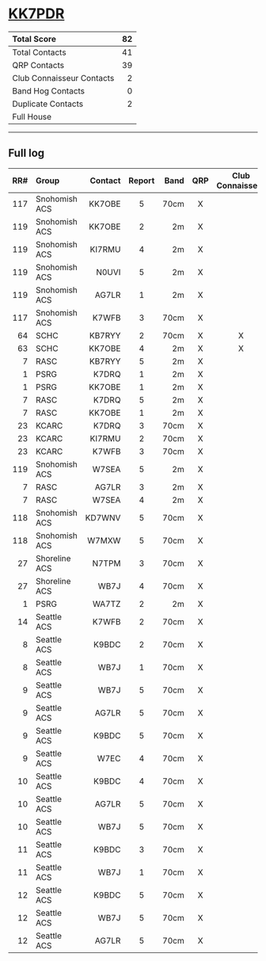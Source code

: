 # [KK7PDR](https://www.qrz.com/db/KK7PDR)

| Total Score               |   82 |
|:--------------------------|-----:|
| Total Contacts            |   41 |
| QRP Contacts              |   39 |
| Club Connaisseur Contacts |    2 |
| Band Hog Contacts         |    0 |
| Duplicate Contacts        |    2 |
| Full House                |      |

---

## Full log

|   RR# | Group         |   Contact |  Report  |   Band |  QRP  |  Club Connaisseur  |  Band Hog  |   QSO Score |
|------:|:--------------|----------:|:--------:|-------:|:-----:|:------------------:|:----------:|------------:|
|   117 | Snohomish ACS |    KK7OBE |    5     |   70cm |   X   |                    |            |           2 |
|   119 | Snohomish ACS |    KK7OBE |    2     |     2m |   X   |                    |            |           2 |
|   119 | Snohomish ACS |    KI7RMU |    4     |     2m |   X   |                    |            |           2 |
|   119 | Snohomish ACS |     N0UVI |    5     |     2m |   X   |                    |            |           2 |
|   119 | Snohomish ACS |     AG7LR |    1     |     2m |   X   |                    |            |           2 |
|   117 | Snohomish ACS |     K7WFB |    3     |   70cm |   X   |                    |            |           2 |
|    64 | SCHC          |    KB7RYY |    2     |   70cm |   X   |         X          |            |           4 |
|    63 | SCHC          |    KK7OBE |    4     |     2m |   X   |         X          |            |           4 |
|     7 | RASC          |    KB7RYY |    5     |     2m |   X   |                    |            |           2 |
|     1 | PSRG          |     K7DRQ |    1     |     2m |   X   |                    |            |           2 |
|     1 | PSRG          |    KK7OBE |    1     |     2m |   X   |                    |            |           2 |
|     7 | RASC          |     K7DRQ |    5     |     2m |   X   |                    |            |           2 |
|     7 | RASC          |    KK7OBE |    1     |     2m |   X   |                    |            |           2 |
|    23 | KCARC         |     K7DRQ |    3     |   70cm |   X   |                    |            |           2 |
|    23 | KCARC         |    KI7RMU |    2     |   70cm |   X   |                    |            |           2 |
|    23 | KCARC         |     K7WFB |    3     |   70cm |   X   |                    |            |           2 |
|   119 | Snohomish ACS |     W7SEA |    5     |     2m |   X   |                    |            |           2 |
|     7 | RASC          |     AG7LR |    3     |     2m |   X   |                    |            |           2 |
|     7 | RASC          |     W7SEA |    4     |     2m |   X   |                    |            |           2 |
|   118 | Snohomish ACS |    KD7WNV |    5     |   70cm |   X   |                    |            |           2 |
|   118 | Snohomish ACS |     W7MXW |    5     |   70cm |   X   |                    |            |           2 |
|    27 | Shoreline ACS |     N7TPM |    3     |   70cm |   X   |                    |            |           2 |
|    27 | Shoreline ACS |      WB7J |    4     |   70cm |   X   |                    |            |           2 |
|     1 | PSRG          |     WA7TZ |    2     |     2m |   X   |                    |            |           2 |
|    14 | Seattle ACS   |     K7WFB |    2     |   70cm |   X   |                    |            |           2 |
|     8 | Seattle ACS   |     K9BDC |    2     |   70cm |   X   |                    |            |           2 |
|     8 | Seattle ACS   |      WB7J |    1     |   70cm |   X   |                    |            |           2 |
|     9 | Seattle ACS   |      WB7J |    5     |   70cm |   X   |                    |            |           2 |
|     9 | Seattle ACS   |     AG7LR |    5     |   70cm |   X   |                    |            |           2 |
|     9 | Seattle ACS   |     K9BDC |    5     |   70cm |   X   |                    |            |           2 |
|     9 | Seattle ACS   |      W7EC |    4     |   70cm |   X   |                    |            |           2 |
|    10 | Seattle ACS   |     K9BDC |    4     |   70cm |   X   |                    |            |           2 |
|    10 | Seattle ACS   |     AG7LR |    5     |   70cm |   X   |                    |            |           2 |
|    10 | Seattle ACS   |      WB7J |    5     |   70cm |   X   |                    |            |           2 |
|    11 | Seattle ACS   |     K9BDC |    3     |   70cm |   X   |                    |            |           2 |
|    11 | Seattle ACS   |      WB7J |    1     |   70cm |   X   |                    |            |           2 |
|    12 | Seattle ACS   |     K9BDC |    5     |   70cm |   X   |                    |            |           2 |
|    12 | Seattle ACS   |      WB7J |    5     |   70cm |   X   |                    |            |           2 |
|    12 | Seattle ACS   |     AG7LR |    5     |   70cm |   X   |                    |            |           2 |